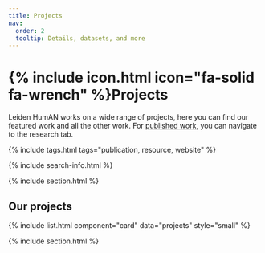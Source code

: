 ```yaml
---
title: Projects
nav:
  order: 2
  tooltip: Details, datasets, and more
---
```


# {% include icon.html icon="fa-solid fa-wrench" %}Projects

Leiden HumAN works on a wide range of projects, here you can find our featured work and all the other work. For [published work](https://leidenhuman.github.io/research/), you can navigate to the research tab.

{% include tags.html tags="publication, resource, website" %}

{% include search-info.html %}

{% include section.html %}

## Our projects

{% include list.html component="card" data="projects" style="small" %}

{% include section.html %}